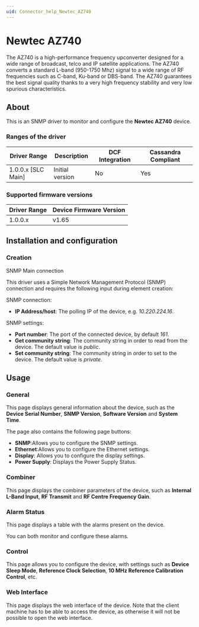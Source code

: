 ```yaml
---
uid: Connector_help_Newtec_AZ740
---
```


# Newtec AZ740

The AZ740 is a high-performance frequency upconverter designed for a wide range of broadcast, telco and IP satellite applications. The AZ740 converts a standard L-band (950-1750 Mhz) signal to a wide range of RF frequencies such as C-band, Ku-band or DBS-band. The AZ740 guarantees the best signal quality thanks to a very high frequency stability and very low spurious characteristics.

## About

This is an SNMP driver to monitor and configure the **Newtec AZ740** device.

### Ranges of the driver

| **Driver Range**     | **Description** | **DCF Integration** | **Cassandra Compliant** |
|----------------------|-----------------|---------------------|-------------------------|
| 1.0.0.x \[SLC Main\] | Initial version | No                  | Yes                     |

### Supported firmware versions

| **Driver Range** | **Device Firmware Version** |
|------------------|-----------------------------|
| 1.0.0.x          | v1.65                       |

## Installation and configuration

### Creation

SNMP Main connection

This driver uses a Simple Network Management Protocol (SNMP) connection and requires the following input during element creation:

SNMP connection:

- **IP Address/host**: The polling IP of the device, e.g. *10.220.224.16*.

SNMP settings:

- **Port number**: The port of the connected device, by default *161*.
- **Get community string**: The community string in order to read from the device. The default value is *public*.
- **Set community string**: The community string in order to set to the device. The default value is *private*.

## Usage

### General

This page displays general information about the device, such as the **Device Serial Number**, **SNMP Version**, **Software Version** and **System Time**.

The page also contains the following page buttons:

- **SNMP**:Allows you to configure the SNMP settings.
- **Ethernet**:Allows you to configure the Ethernet settings.
- **Display**: Allows you to configure the display settings.
- **Power Supply**: Displays the Power Supply Status.

### Combiner

This page displays the combiner parameters of the device, such as **Internal L-Band Input**, **RF Transmit** and **RF Centre Frequency Gain**.

### Alarm Status

This page displays a table with the alarms present on the device.

You can both monitor and configure these alarms.

### Control

This page allows you to configure the device, with settings such as **Device Sleep Mode**, **Reference Clock Selection**, **10 MHz Reference Calibration Control**, etc.

### Web Interface

This page displays the web interface of the device. Note that the client machine has to be able to access the device, as otherwise it will not be possible to open the web interface.
